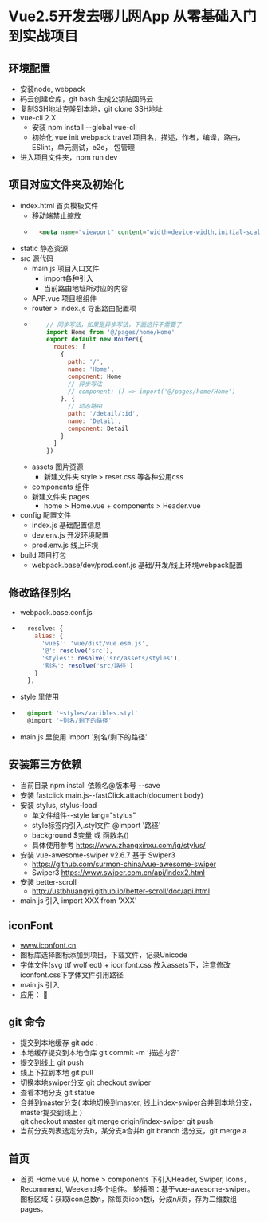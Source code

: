 # Vue2.5开发去哪儿网App 从零基础入门到实战项目  

## 环境配置  
* 安装node, webpack  
* 码云创建仓库，git bash 生成公钥贴回码云  
* 复制SSH地址克隆到本地，git clone SSH地址    
* vue-cli 2.X  
  * 安装 npm install --global vue-cli  
  * 初始化 vue init webpack travel  项目名，描述，作者，编译，路由，ESlint，单元测试，e2e， 包管理  
* 进入项目文件夹，npm run dev    

## 项目对应文件夹及初始化  
* index.html 首页模板文件  
  * 移动端禁止缩放  
  * ```html
      <meta name="viewport" content="width=device-width,initial-scale=1.0,minimum-scale=1.0,maximum-scale=1.0,user-scalable=no">
    ```
* static  静态资源  
* src 源代码  
  * main.js 项目入口文件  
    * import各种引入    
    * <router-view/> 当前路由地址所对应的内容  
  * APP.vue 项目根组件    
  * router > index.js 导出路由配置项  
  * ```javascript
        // 同步写法，如果是异步写法，下面这行不需要了
        import Home from '@/pages/home/Home'
        export default new Router({
          routes: [
            {
              path: '/',
              name: 'Home',
              component: Home
              // 异步写法
              // component: () => import('@/pages/home/Home')
            }, {
              // 动态路由
              path: '/detail/:id',
              name: 'Detail',
              component: Detail
            }
          ]
        })
    ```  
  * assets 图片资源  
    * 新建文件夹 style > reset.css 等各种公用css
  * components 组件  
  * 新建文件夹 pages  
    * home > Home.vue + components > Header.vue
* config 配置文件  
  * index.js 基础配置信息  
  * dev.env.js 开发环境配置  
  * prod.env.js 线上环境  
* build 项目打包  
  * webpack.base/dev/prod.conf.js 基础/开发/线上环境webpack配置 

## 修改路径别名  
* webpack.base.conf.js   
* ```javascript
    resolve: {
      alias: {
        'vue$': 'vue/dist/vue.esm.js',
        '@': resolve('src'),
        'styles': resolve('src/assets/styles'),
        '别名': resolve('src/路径')
      }
    },
  ```  
* style 里使用  
* ```css
    @import '~styles/varibles.styl'
    @import '~别名/剩下的路径'
  ```  
* main.js 里使用 import '别名/剩下的路径'

## 安装第三方依赖
* 当前目录 npm install 依赖名@版本号 --save  
* 安装 fastclick  main.js--fastClick.attach(document.body)  
* 安装 stylus, stylus-load  
  * 单文件组件--style lang="stylus"  
  * style标签内引入.styl文件 @import '路径'  
  * background $变量 或 函数名()  
  * 具体使用参考 https://www.zhangxinxu.com/jq/stylus/  
* 安装 vue-awesome-swiper v2.6.7 基于 Swiper3 
  * https://github.com/surmon-china/vue-awesome-swiper  
  * Swiper3 https://www.swiper.com.cn/api/index2.html  
* 安装 better-scroll
  * http://ustbhuangyi.github.io/better-scroll/doc/api.html
* main.js 引入 import XXX from 'XXX'  

## iconFont  
* www.iconfont.cn  
* 图标库选择图标添加到项目，下载文件，记录Unicode
* 字体文件(svg ttf wolf eot) + iconfont.css 放入assets下，注意修改iconfont.css下字体文件引用路径   
* main.js 引入  
* 应用： <span class="iconfont">&#xe6ee;</span>  

## git 命令
* 提交到本地缓存 git add .  
* 本地缓存提交到本地仓库 git commit -m '描述内容'  
* 提交到线上 git push  
* 线上下拉到本地 git pull  
* 切换本地swiper分支 git checkout swiper  
* 查看本地分支 git statue  
* 合并到master分支( 本地切换到master, 线上index-swiper合并到本地分支，master提交到线上 )  
  git checkout master
  git merge origin/index-swiper
  git push  
* 当前分支列表选定分支b，某分支a合并b 
  git branch 选分支，git merge a 

## 首页  
* 首页 Home.vue 从 home > components 下引入Header, Swiper, Icons， Recommend, Weekend多个组件。
  轮播图：基于vue-awesome-swiper。
  图标区域：获取icon总数n，除每页icon数i，分成n/i页，存为二维数组pages。<template>中v-for嵌套一层循环页，一层循环单页的icon。  
  页面数据：static目录外部可以直接访问到，这里用static里写静态数据模拟接口。Home.vue通过axios一次请求首页所有数据，再把数据作为属性分别传给对应子组件。  
* 样式穿透突破scoped限制  
  .wrapper >>> .swiper-pagination-bullet-active  
* 通过axios获取数据  
  ```javascript
  import axios from 'axios'
  mounted () {
    this.getHomeInfo()
  },
  methods: {
    getHomeInfo () {
      axios.get('/api/index.json?city=' + this.city)
        .then(this.getHomeInfoSucc)
    },
    getHomeInfoSucc (res) {
      res = res.data
      if (res.ret && res.data) {
        const data = res.data
        // ...
      }
    }
  }

  ```
* 开发环境下路径替换  config > index.js
  转发机制， 对API请求转发到mock文件夹下，webpack-dev-server实现
  ```javascript
  module.exports = {
    dev: {
      // Paths
      assetsSubDirectory: 'static',
      assetsPublicPath: '/',
      proxyTable: {
        // 开发环境下更改目录
        '/api' : {
            target: 'http://localhost:8080',
            pathRewrite: {
              // 如果路径是API开头，就替换到/static/mock/
                '^/api': '/static/mock/'
            }
        }
        // '/api' : {
        //     // 接口地址
        //     target: 'http://localhost:80',
        // }        
      }
    }
  }
    ```  

## 城市选择页  
* 首页点击右上角，进入城市选择页。  
* 修改首页右上角div, 外部包裹一层<route-link to='/city'>;设置城市选择页路由。
  顶部Header: 左侧返回首页按钮，router-link  
  顶部搜索框：监听搜索输入框双向绑定数据keyword变化，遍历城市数据判断有无对应输入汉字或拼音, 若有则将对应城市存入数组list。 keyword存在时，渲染列表list，并使用better-scroll使其能正常滚动。 当list为空时，显示“没有找到匹配数据”。    
  右侧字母表：依据cities的key获取字母表。
  点击字母后，会将对应字母传给父组件City.vue，City.vue再将点击字母内容letter传给city-list，city-list监听传来letter变化，滑动到对应位置。 滑动字母列表，touchstart和touchend分别修改状态，touchmove获取触点与A的垂直距离，计算触点对应字母，将对应字母传给父组件City.vue。  
  城市列表：v-for渲染城市列表，并依据字母设置:ref="key"。通过vuex实现城市选择页与首页当前城市city数据共享，点击城市更改当前城市state.city，再跳转到首页this.$router.push('/')。  

* better-scroll  
  初始化：  
  import BScroll from 'better-scroll'
  let scroll = new BScroll('.wrapper')
  这里：
  ```html
  <div class="list" ref="wrapper">
  ```
  ```javascript
  import BScroll from 'better-scroll'
  // better-scroll 默认会阻止浏览器的原生 click 事件
  // 设置为 true，better-scroll 会派发一个 click 事件
  this.scroll = new BScroll(this.$refs.wrapper, {
    click: true,
    tap: true
  })
  ```  
  滑动到对应DOM  
  ```javascript
  const ele = this.$refs[this.letter][0]
  this.scroll.scrollToElement(ele)
  ```
* Element.offsetTop  
  它返回当前元素相对于其 offsetParent 元素的顶部的距离。  
* e.touches[0].clientY  
  返回触点相对于可见视区 上边沿的的Y坐标. 不包括任何滚动偏移.这个值会根据用户对可见视区的缩放行为而发生变化。  
* 函数截留  
  持续停留20ms才执行，减少某函数执行频率，提高性能  
  if (this.timer) { clearTimeout(this.timer) }  
  this.timer = setTimeout(() => { 执行函数 }, 20)    

* vuex  
  * 公用数据都存在State, 使用从State获取  
    修改数据流程：
      组件 dispatch Actions，异步/批量操作放在Actions; Actions commit Mutations; Mutations同步对State进行修改; 
      也可以是组件直接 commit Mutations，Mutations在对State进行修改。  
    src下新建文件夹store > index.js, main.js下引入store  
    ```javascript
    // store > index.js
    import Vue from 'vue'
    import Vuex from 'vuex'  
    Vue.use(Vuex)
    export default new Vuex.Store({
      // 全局公用数据
      state: {
        city: defaultCity
      },
      actions: {
        // (上下文， 参数)
        changeCity (ctx, city) {
          // action调用mutation--changeCity
          ctx.commit('changeCity', city)
        }
      },
      mutations: {
        changeCity (state, city) {
          state.city = city
        }
      }
    })
    // 首页Header组件 使用数据  
    {{this.$store.state.city}}  
    // 城市选择页List组件 修改state
    // this.$store.dispatch('actions函数名', 参数)  
    // this.$store.commit('mutations函数名', 参数)  
    this.$store.dispatch('changeCity', city)
    ```
  * mapState  
    一个组件需要获取多个状态时候, mapState 辅助函数帮助我们生成计算属性  
    扩展运算符...，一个数组转为用逗号分隔的参数序列  
    ```javascript
    // Vuex.city公共数据映射到的计算属性中this.currentCity
    // {{this.$store.state.city}} 可简写为 {{this.currentCity}}
    import { mapState } from 'vuex'  
    computed: {
      ...mapState({
        currentCity: 'city'
      })
    }
    ```
  * ...mapMutations 辅助函数将组件中的 methods 映射为 store.commit 调用  
    ```javascript
    // this.$store.commit('changeCity', city) 简写为 this.changeCity(city)
    import { mapMutations } from 'vuex'
    export default {
      methods: {
        handleCityClick (city) {
          this.changeCity(city)
        },
        ...mapMutations(['changeCity'])
      }
    }

    ```  

## 详情页面  
* 首页点击推荐列表，进入详情页。 
  顶部Header：获取元素顶部滑动距离，当距离超过一定值时，修改动态style对应的opacity变量及显示隐藏变量。  
  详情列表： 递归组件，name为DetailList子组件里调<detail-list>，并对同一属性赋值。  
  画廊部分： 写成公共组件，使用awesome-swiper pagination;画廊点击时$emit('close')，父组件接收到close, 修改画廊状态变量。  
  数据：依据地址参数请求数据，并将数据传给各子组件，Banner获得画廊图片数据后再传给公共画廊组件。  

* li改为跳转链接  
  li改为router-link, :to="链接地址"，tag="li"渲染成li标签  
  <router-link :to="'/detail/' + item.id" tag="li">  
* banner 渐变 background-image: linear-gradient(top, rgba(0, 0, 0, 0), rgba(0, 0, 0, 0.8))  
* 元素的顶部到它的最顶部可见内容（的顶部）的距离的垂直度量
  const top = document.documentElement.scrollTop
  兼容写法  
  const scrollTop = (window.parent.document.documentElement.scrollTop || window.parent.document.body.scrollTop) || (document.body.scrollTop + document.documentElement.scrollTop) || (window.pageYOffset || document.documentElement.scrollTop || document.body.scrollTop || 0)  
* 全局公用组件  
  src > common > 组件文件夹 > 组件名.vue + 子组件, 注册和引入方法相同  
* axios 带参数写法  
  ```javascript
    axios.get('/api/detail.json', {
      params: {
        id: this.$route.params.id
      }
    }).then(this.handleGetDataSucc)

  ```  
* 避免页面拖动，多个页面间相互影响    
  vue-router 滚动行为  
  ```javascript
  // 每次路由切换，设置页面初始位置回到最顶部  
  scrollBehavior (to, from, savedPosition) {  
    return {x: 0, y: 0}
  }   
  ```
* 动画效果  
  动画组件 Fade.vue  
  ```Vue
    <transition>
      <slot></slot>
    </transition>
    <style lang="stylus" scoped>
      .v-enter, .v-leave-to
        opacity 0
      .v-enter-active, .v-leave-active
        transition opacity 0.5s
    </style>
  ```  
  gallary应用动画效果  
  ```html
    <fade>
      <gallary>...</gallary>
    </fade>
  ```
  
# travel

> A Vue.js project

## Build Setup

``` bash
# install dependencies
npm install

# serve with hot reload at localhost:8080
npm run dev

# build for production with minification
npm run build

# build for production and view the bundle analyzer report
npm run build --report
```

For a detailed explanation on how things work, check out the [guide](http://vuejs-templates.github.io/webpack/) and [docs for vue-loader](http://vuejs.github.io/vue-loader).
